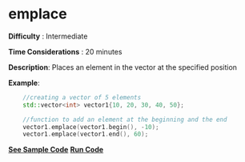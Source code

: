 # emplace

**Difficulty** : Intermediate

**Time Considerations** : 20 minutes

**Description**: Places an element in the vector at the specified position

**Example**:
```cpp
    //creating a vector of 5 elements
    std::vector<int> vector1{10, 20, 30, 40, 50};

    //function to add an element at the beginning and the end
    vector1.emplace(vector1.begin(), -10);
    vector1.emplace(vector1.end(), 60);
```

**[See Sample Code](../snippets/vector/emplace.cpp)**
**[Run Code](https://rextester.com/CDL77568)**

